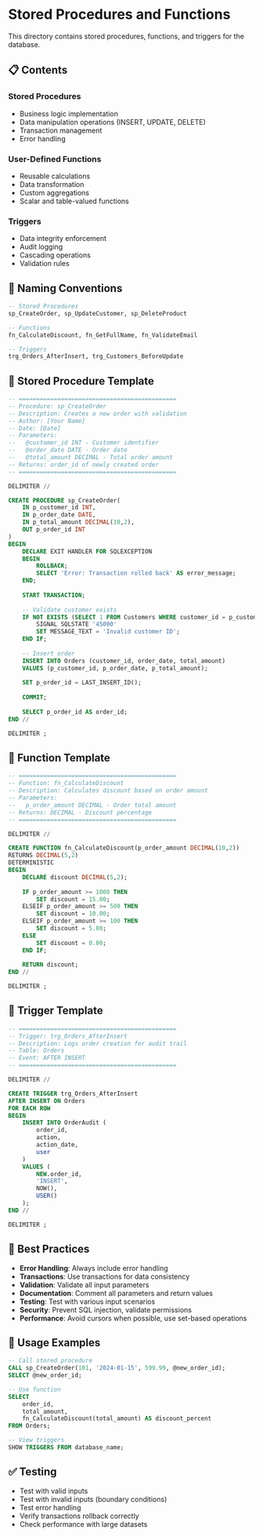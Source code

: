# Stored Procedures and Functions

This directory contains stored procedures, functions, and triggers for the database.

## 📋 Contents

### Stored Procedures
- Business logic implementation
- Data manipulation operations (INSERT, UPDATE, DELETE)
- Transaction management
- Error handling

### User-Defined Functions
- Reusable calculations
- Data transformation
- Custom aggregations
- Scalar and table-valued functions

### Triggers
- Data integrity enforcement
- Audit logging
- Cascading operations
- Validation rules

## 📝 Naming Conventions

```sql
-- Stored Procedures
sp_CreateOrder, sp_UpdateCustomer, sp_DeleteProduct

-- Functions
fn_CalculateDiscount, fn_GetFullName, fn_ValidateEmail

-- Triggers
trg_Orders_AfterInsert, trg_Customers_BeforeUpdate
```

## 📄 Stored Procedure Template

```sql
-- =============================================
-- Procedure: sp_CreateOrder
-- Description: Creates a new order with validation
-- Author: [Your Name]
-- Date: [Date]
-- Parameters:
--   @customer_id INT - Customer identifier
--   @order_date DATE - Order date
--   @total_amount DECIMAL - Total order amount
-- Returns: order_id of newly created order
-- =============================================

DELIMITER //

CREATE PROCEDURE sp_CreateOrder(
    IN p_customer_id INT,
    IN p_order_date DATE,
    IN p_total_amount DECIMAL(10,2),
    OUT p_order_id INT
)
BEGIN
    DECLARE EXIT HANDLER FOR SQLEXCEPTION
    BEGIN
        ROLLBACK;
        SELECT 'Error: Transaction rolled back' AS error_message;
    END;
    
    START TRANSACTION;
    
    -- Validate customer exists
    IF NOT EXISTS (SELECT 1 FROM Customers WHERE customer_id = p_customer_id) THEN
        SIGNAL SQLSTATE '45000' 
        SET MESSAGE_TEXT = 'Invalid customer ID';
    END IF;
    
    -- Insert order
    INSERT INTO Orders (customer_id, order_date, total_amount)
    VALUES (p_customer_id, p_order_date, p_total_amount);
    
    SET p_order_id = LAST_INSERT_ID();
    
    COMMIT;
    
    SELECT p_order_id AS order_id;
END //

DELIMITER ;
```

## 📄 Function Template

```sql
-- =============================================
-- Function: fn_CalculateDiscount
-- Description: Calculates discount based on order amount
-- Parameters:
--   p_order_amount DECIMAL - Order total amount
-- Returns: DECIMAL - Discount percentage
-- =============================================

DELIMITER //

CREATE FUNCTION fn_CalculateDiscount(p_order_amount DECIMAL(10,2))
RETURNS DECIMAL(5,2)
DETERMINISTIC
BEGIN
    DECLARE discount DECIMAL(5,2);
    
    IF p_order_amount >= 1000 THEN
        SET discount = 15.00;
    ELSEIF p_order_amount >= 500 THEN
        SET discount = 10.00;
    ELSEIF p_order_amount >= 100 THEN
        SET discount = 5.00;
    ELSE
        SET discount = 0.00;
    END IF;
    
    RETURN discount;
END //

DELIMITER ;
```

## 📄 Trigger Template

```sql
-- =============================================
-- Trigger: trg_Orders_AfterInsert
-- Description: Logs order creation for audit trail
-- Table: Orders
-- Event: AFTER INSERT
-- =============================================

DELIMITER //

CREATE TRIGGER trg_Orders_AfterInsert
AFTER INSERT ON Orders
FOR EACH ROW
BEGIN
    INSERT INTO OrderAudit (
        order_id,
        action,
        action_date,
        user
    )
    VALUES (
        NEW.order_id,
        'INSERT',
        NOW(),
        USER()
    );
END //

DELIMITER ;
```

## 🎯 Best Practices

- **Error Handling**: Always include error handling
- **Transactions**: Use transactions for data consistency
- **Validation**: Validate all input parameters
- **Documentation**: Comment all parameters and return values
- **Testing**: Test with various input scenarios
- **Security**: Prevent SQL injection, validate permissions
- **Performance**: Avoid cursors when possible, use set-based operations

## 🔧 Usage Examples

```sql
-- Call stored procedure
CALL sp_CreateOrder(101, '2024-01-15', 599.99, @new_order_id);
SELECT @new_order_id;

-- Use function
SELECT 
    order_id,
    total_amount,
    fn_CalculateDiscount(total_amount) AS discount_percent
FROM Orders;

-- View triggers
SHOW TRIGGERS FROM database_name;
```

## ✅ Testing

- Test with valid inputs
- Test with invalid inputs (boundary conditions)
- Test error handling
- Verify transactions rollback correctly
- Check performance with large datasets
